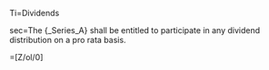Ti=Dividends

sec=The {_Series_A} shall be entitled to participate in any dividend distribution on a pro rata basis.

=[Z/ol/0]


